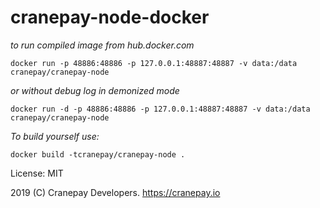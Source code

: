 # cranepay-node-docker

*to run compiled image from hub.docker.com*

`docker run -p 48886:48886 -p 127.0.0.1:48887:48887 -v data:/data  cranepay/cranepay-node`

*or without debug log in demonized mode*

`docker run -d -p 48886:48886 -p 127.0.0.1:48887:48887 -v data:/data  cranepay/cranepay-node`

*To build yourself use:*

`docker build -tcranepay/cranepay-node .`

License: MIT

2019 (C) Cranepay Developers. https://cranepay.io


